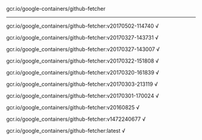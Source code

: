 gcr.io/google-containers/github-fetcher 

----
gcr.io/google_containers/github-fetcher:v20170502-114740 √

gcr.io/google_containers/github-fetcher:v20170327-143731 √

gcr.io/google_containers/github-fetcher:v20170327-143007 √

gcr.io/google_containers/github-fetcher:v20170322-151808 √

gcr.io/google_containers/github-fetcher:v20170320-161839 √

gcr.io/google_containers/github-fetcher:v20170303-213119 √

gcr.io/google_containers/github-fetcher:v20170301-170024 √

gcr.io/google_containers/github-fetcher:v20160825 √

gcr.io/google_containers/github-fetcher:v1472240677 √

gcr.io/google_containers/github-fetcher:latest √


